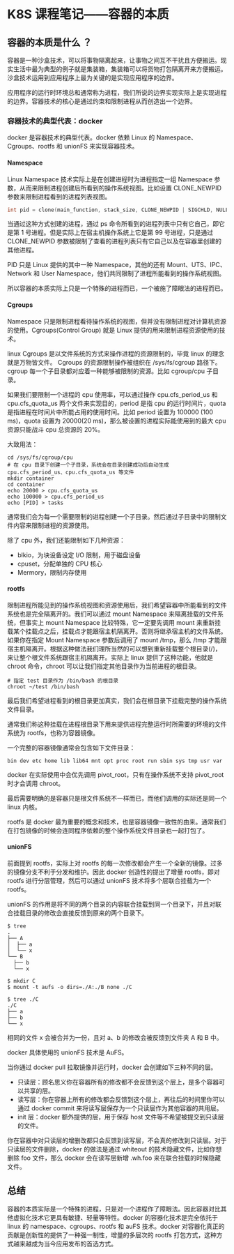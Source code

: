 # K8S 课程笔记——容器的本质

## 容器的本质是什么 ？

容器是一种沙盒技术，可以将事物隔离起来，让事物之间互不干扰且方便搬运。现实生活中最为典型的例子就是集装箱，集装箱可以将货物打包隔离开来方便搬运。沙盒技术运用到应用程序上最为关键的是实现应用程序的边界。

应用程序的运行时环境总和通常称为进程，我们所说的边界实现实际上是实现进程的边界。容器技术的核心是通过约束和限制进程从而创造出一个边界。

### 容器技术的典型代表：docker

docker 是容器技术的典型代表。docker 依赖 Linux 的 Namespace、Cgroups、rootfs 和 unionFS 来实现容器技术。

#### Namespace

Linux Namespace 技术实际上是在创建进程时为进程指定一组 Namespace 参数，从而来限制进程创建后所看到的操作系统视图。比如设置 CLONE_NEWPID 参数来限制进程看到的进程列表视图。

```c
int pid = clone(main_function, stack_size, CLONE_NEWPID | SIGCHLD, NULL); 
```

当通过这种方式创建的进程，通过 ps 命令所看到的进程列表中只有它自己，即它是第 1 号进程。但是实际上在宿主机操作系统上它是第 99 号进程，只是通过 CLONE_NEWPID 参数被限制了查看的进程列表只有它自己以及在容器里创建的其他进程。

PID 只是 Linux 提供的其中一种 Namespace，其他的还有 Mount、UTS、IPC、Network 和 User Namespace，他们共同限制了进程所能看到的操作系统视图。

所以容器的本质实际上只是一个特殊的进程而已，一个被施了障眼法的进程而已。

#### Cgroups

Namespace 只是限制进程看待操作系统的视图，但并没有限制进程对计算机资源的使用。Cgroups(Control Group) 就是 Linux 提供的用来限制进程资源使用的技术。

linux Cgroups 是以文件系统的方式来操作进程的资源限制的，毕竟 linux 的理念就是万物皆文件。 Cgroups 的资源限制操作被组织在 /sys/fs/cgroup 路径下。cgroup 每一个子目录都对应着一种能够被限制的资源。比如 cgroup/cpu 子目录。

 如果我们要限制一个进程的 cpu 使用率，可以通过操作 cpu.cfs_period_us 和 cpu.cfs_quota_us 两个文件来实现目的，period 是指 cpu 的运行时间片，quota 是指进程在时间片中所能占用的使用时间。比如 period 设置为 100000 (100 ms)，quota 设置为 20000(20 ms)，那么被设置的进程实际能使用到的最大 cpu 资源只能战斗 cpu 总资源的 20%。

大致用法：

```shell
cd /sys/fs/cgroup/cpu
# 在 cpu 目录下创建一个子目录，系统会在目录创建成功后自动生成 cpu.cfs_period_us、cpu.cfs_quota_us 等文件
mkdir container
cd container
echo 20000 > cpu.cfs_quota_us
echo 100000 > cpu.cfs_period_us
echo [PID] > tasks
```

通常我们会为每一个需要限制的进程创建一个子目录。然后通过子目录中的限制文件内容来限制进程的资源使用。

除了 cpu 外，我们还能限制如下几种资源：

* blkio，为块设备设定 I/O 限制，用于磁盘设备
* cpuset，分配单独的 CPU 核心
* Mermory，限制内存使用

#### rootfs

限制进程所能见到的操作系统视图和资源使用后，我们希望容器中所能看到的文件系统也是完全隔离开的。我们可以通过 mount Namespace 来隔离挂载的文件系统，但事实上 mount Namespace 比较特殊，它一定要先调用 mount 来重新挂载某个挂载点之后，挂载点才能跟宿主机隔离开。否则将继承宿主机的文件系统。如果你在指定 Mount Namespace 参数后调用了  mount /tmp，那么 /tmp 才能跟宿主机隔离开。根据这种做法我们理所当然的可以想到重新挂载整个根目录(/)，来让整个根文件系统跟宿主机隔离开。实际上 linux 提供了这种功能，他就是 chroot 命令，chroot 可以让我们指定其他目录作为当前进程的根目录。

```shell
# 指定 test 目录作为 /bin/bash 的根目录
chroot ~/test /bin/bash
```

最后我们希望进程看到的根目录更加真实，我们会在根目录下挂载完整的操作系统文件目录。

通常我们称这种挂载在进程根目录下用来提供进程完整运行时所需要的环境的文件系统为 rootfs，也称为容器镜像。

一个完整的容器镜像通常会包含如下文件目录：

```shell
bin dev etc home lib lib64 mnt opt proc root run sbin sys tmp usr var
```

docker 在实际使用中会优先调用 pivot_root，只有在操作系统不支持 pivot_root 时才会调用 chroot。

最后需要明确的是容器只是根文件系统不一样而已，而他们调用的实际还是同一个 linux 内核。

rootfs 是 docker 最为重要的概念和技术，也是容器镜像一致性的由来。通常我们在打包镜像的时候会连同程序依赖的整个操作系统文件目录也一起打包了。

#### unionFS 

前面提到 rootfs，实际上对 rootfs 的每一次修改都会产生一个全新的镜像。过多的镜像分支不利于分发和维护。因此 docker 创造性的提出了增量 rootfs，即对 rootfs 进行分层管理，然后可以通过 unionFS 技术将多个层联合挂载为一个 rootfs。

unionFS 的作用是将不同的两个目录的内容联合挂载到同一个目录下，并且对联合挂载目录的修改会直接反馈到原来的两个目录下。

```shell
$ tree
.
├── A
│  ├── a
│  └── x
└── B
  ├── b
  └── x
```

```shell
$ mkdir C
$ mount -t aufs -o dirs=./A:./B none ./C
```

```shell
$ tree ./C
./C
├── a
├── b
└── x
```

相同的文件 x 会被合并为一份，且对 a、b 的修改会被反馈到文件夹 A 和 B 中。

docker 具体使用的 unionFS 技术是 AuFS。

当你通过 docker pull 拉取镜像并运行时，docker 会创建如下三种不同的层。

* 只读层：顾名思义你在容器所有的修改都不会反馈到这个层上，是多个容器可以共享的层。
* 读写层：你在容器上所有的修改都会反馈到这个层上，再往后的时间里你可以通过 docker commit 来将读写层保存为一个只读层作为其他容器的共用层。
* init 层：docker 额外提供的层，用于保存 host 文件等不希望被提交到只读层的文件。

你在容器中对只读层的增删改都只会反馈到读写层，不会真的修改到只读层。对于只读层的文件删除，docker 的做法是通过 whiteout 的技术隐藏文件，比如你想删除 foo 文件，那么 docker 会在读写层新增 .wh.foo 来在联合挂载的时候隐藏文件。

## 总结

容器的本质实际是一个特殊的进程，只是对一个进程作了障眼法。因此容器对比其他虚拟化技术它更具有敏捷、轻量等特性。docker 的容器化技术是完全依托于 linux 的 namespace、cgroups、rootfs 和 auFS 技术。docker 对容器化真正的贡献是创新性的提供了一种强一制性，增量的多层次的 rootfs 打包方式，这种方式越来越成为当今应用发布的首选方式。 